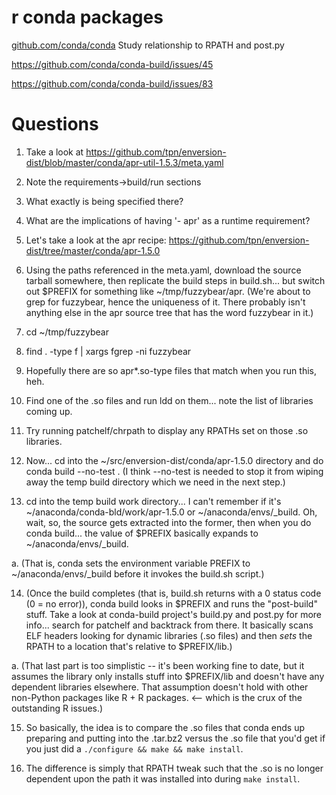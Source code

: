 r conda packages
===================
[github.com/conda/conda](github.com/conda/conda)
Study relationship to RPATH and post.py

https://github.com/conda/conda-build/issues/45

https://github.com/conda/conda-build/issues/83

Questions
=========
1. Take a look at https://github.com/tpn/enversion-dist/blob/master/conda/apr-util-1.5.3/meta.yaml

2. Note the requirements->build/run sections

3. What exactly is being specified there?

4. What are the implications of having '- apr' as a runtime requirement?

5. Let's take a look at the apr recipe: https://github.com/tpn/enversion-dist/tree/master/conda/apr-1.5.0

6. Using the paths referenced in the meta.yaml, download the source tarball somewhere, then replicate the build steps in build.sh... but switch out $PREFIX for something like ~/tmp/fuzzybear/apr.  (We're about to grep for fuzzybear, hence the uniqueness of it.  There probably isn't anything else in the apr source tree that has the word fuzzybear in it.)

7. cd ~/tmp/fuzzybear

8. find . -type f | xargs fgrep -ni fuzzybear

9. Hopefully there are so apr*.so-type files that match when you run this, heh.

10. Find one of the .so files and run ldd on them... note the list of libraries coming up.

11. Try running patchelf/chrpath to display any RPATHs set on those .so libraries.

12. Now... cd into the ~/src/enversion-dist/conda/apr-1.5.0 directory and do conda build --no-test . (I think --no-test is needed to stop it from wiping away the temp build directory which we need in the next step.)

13. cd into the temp build work directory... I can't remember if it's ~/anaconda/conda-bld/work/apr-1.5.0 or ~/anaconda/envs/_build.  Oh, wait, so, the source gets extracted into the former, then when you do conda build... the value of $PREFIX basically expands to ~/anaconda/envs/_build.

a. (That is, conda sets the environment variable PREFIX to ~/anaconda/envs/_build before it invokes the build.sh script.)

14. (Once the build completes (that is, build.sh returns with a 0 status code (0 = no error)), conda build looks in $PREFIX and runs the "post-build" stuff.  Take a look at conda-build project's build.py and post.py for more info... search for patchelf and backtrack from there.  It basically scans ELF headers looking for dynamic libraries (.so files) and then *sets* the RPATH to a location that's relative to $PREFIX/lib.)

a. (That last part is too simplistic -- it's been working fine to date, but it assumes the library only installs stuff into $PREFIX/lib and doesn't have any dependent libraries elsewhere.  That assumption doesn't hold with other non-Python packages like R + R packages.  <-- which is the crux of the outstanding R issues.)

15. So basically, the idea is to compare the .so files that conda ends up preparing and putting into the .tar.bz2 versus the .so file that you'd get if you just did a `./configure && make && make install`.

16. The difference is simply that RPATH tweak such that the .so is no longer dependent upon the path it was installed into during `make install`.